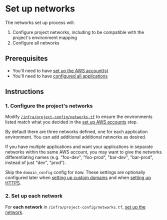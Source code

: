 # Set up networks

The networks set up process will:

1. Configure project networks, including to be compatible with the project's environment mapping
3. Configure all networks

## Prerequisites

* You'll need to have [set up the AWS account(s)](./set-up-aws-accounts.md)
* You'll need to have [configured all applications](./set-up-app-config.md)

## Instructions

### 1. Configure the project's networks

Modify [`/infra/project-config/networks.tf`](/infra/project-config/networks.tf) to ensure the environments listed match what you decided in the [set up AWS accounts](./set-up-aws-accounts.md) step.

By default there are three networks defined, one for each application environment. You can add additional additional networks as desired.

If you have multiple applications and want your applications in separate networks within the same AWS account, you may want to give the networks differentiating names (e.g. "foo-dev", "foo-prod", "bar-dev", "bar-prod", instead of just "dev", "prod").

Skip the `domain_config` config for now. These settings are optionally configured later when [setting up custom domains](./set-up-custom-domains.md) and when [setting up HTTPS](./https-support.md).

### 2. Set up each network

For **each network** in `/infra/project-config/networks.tf`, [set up the network](./set-up-network.md).